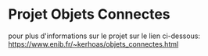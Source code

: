 # Projet Objets Connectes
pour plus d'informations sur le projet sur le lien ci-dessous:
https://www.enib.fr/~kerhoas/objets_connectes.html
